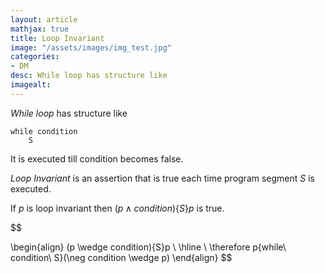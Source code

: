```yaml
---
layout: article
mathjax: true
title: Loop Invariant
image: "/assets/images/img_test.jpg"
categories:
- DM
desc: While loop has structure like 
imagealt: 
---
```


*While loop* has structure like
```
while condition
	S
```
It is executed till condition becomes false.

*Loop Invariant* is an assertion that is true each time program segment $S$ is executed. 

































































































































































































































































































































































If $p$ is loop invariant then $(p \wedge condition)\{S\}p$ is true.


































































































































































































































































































































































$$

































































































































































































































































































































































\begin{align}
	(p \wedge condition)\{S\}p \\
	\hline \\
	\therefore p\{while\ condition\ S\}(\neg condition \wedge p)
\end{align}
$$
































































































































































































































































































































































